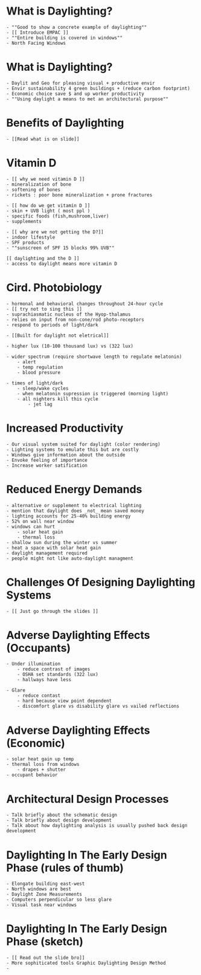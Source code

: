 # What is Daylighting?
    - ""Good to show a concrete example of daylighting""
    - [[ Introduce EMPAC ]]
    - ""Entire building is covered in windows""
    - North Facing Windows

# What is Daylighting?
    - Daylit and Geo for pleasing visual + productive envir
    - Envir sustainability 4 green buildings + (reduce carbon footprint)
    - Economic choice save $ and up worker productivity
    - ""Using daylight a means to met an architectural purpose""

# Benefits of Daylighting
    - [[Read what is on slide]]

# Vitamin D
    - [[ why we need vitamin D ]]
    - mineralization of bone
    - softening of bones
    - rickets : poor bone mineralization + prone fractures

    - [[ how do we get vitamin D ]]
    - skin + UVB light ( most ppl )
    - specific foods (fish,mushroom,liver)
    - supplements

    - [[ why are we not getting the D?]]
    - indoor lifestyle
    - SPF products 
    - ""sunscreen of SPF 15 blocks 99% UVB""

    [[ daylighting and the D ]]
    - access to daylight means more vitamin D

# Cird. Photobiology
    - hormonal and behavioral changes throughout 24-hour cycle
    - [[ try not to sing this ]]
    - suprachiasmatic nucleus of the Hyop-thalamus
    - relies on input from non-cone/rod photo-receptors
    - respond to periods of light/dark

    - [[Built for daylight not eletrical]]

    - higher lux (10-100 thousand lux) vs (322 lux)

    - wider spectrum (require shortwave length to regulate melatonin)
        - alert
        - temp regulation 
        - blood pressure

    - times of light/dark
        - sleep/wake cycles
        - when melatonin supression is triggered (morning light)
        - all nighters kill this cycle
            - jet lag

# Increased Productivity
    - Our visual system suited for daylight (color rendering)
    - Lighting systems to emulate this but are costly
    - Windows give information about the outside
    - Envoke feeling of importance
    - Increase worker satification

# Reduced Energy Demands
    - alternative or supplement to electrical lighting 
    - mention that daylight does _not_ mean saved money
    - lighting accounts for 25-40% building energy
    - 52% on wall near window
    - windows can hurt
        - solar heat gain
        - thermal loss
    - shallow sun during the winter vs summer
    - heat a space with solar heat gain 
    - daylight management required
    - people might not like auto-daylight managment


# Challenges Of Designing Daylighting Systems
    - [[ Just go through the slides ]]

# Adverse Daylighting Effects (Occupants)
    - Under illumination
        - reduce contrast of images
        - OSHA set standards (322 lux)
        - hallways have less

    - Glare
        - reduce contast
        - hard because view point dependent
        - discomfort glare vs disability glare vs vailed reflections


# Adverse Daylighting Effects (Economic)
    - solar heat gain up temp
    - thermal loss from windows
        - drapes + shutter
    - occupant behavior


# Architectural Design Processes
    - Talk briefly about the schematic design
    - Talk briefly about design development
    - Talk about how daylighting analysis is usually pushed back design development

# Daylighting In The Early Design Phase (rules of thumb)
    - Elongate building east-west
    - North windows are best 
    - Daylight Zone Measurements
    - Computers perpendicular so less glare
    - Visual task near windows


# Daylighting In The Early Design Phase (sketch)
    - [[ Read out the slide bro]]
    - More sophiticated tools Graphic Daylighting Design Method
    - 
    

